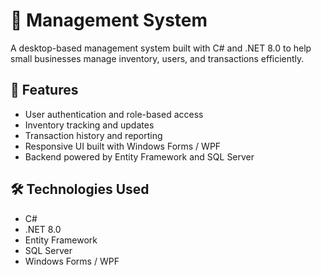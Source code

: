 # 🧾 Management System

A desktop-based management system built with C# and .NET 8.0 to help small businesses manage inventory, users, and transactions efficiently.

## 🚀 Features

- User authentication and role-based access
- Inventory tracking and updates
- Transaction history and reporting
- Responsive UI built with Windows Forms / WPF
- Backend powered by Entity Framework and SQL Server

## 🛠️ Technologies Used

- C#
- .NET 8.0
- Entity Framework
- SQL Server
- Windows Forms / WPF

